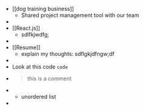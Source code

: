 - [[dog training business]]
	- Shared project management tool with our team
-
- [[React.js]]
	- sdlfkjwdfg;
-
- [[Resume]]
	- explain my thoughts: sdflgkjdfngw;df
-
- Look at this code `code`
- > this is a comment
- -  unordered list
-